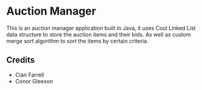 # Auction Manager

This is an auction manager application built in Java, it uses Cool Linked List data structure to store the auction items and their bids. As well as custom merge sort algorithm to sort the items by certain criteria.


## Credits

- Cian Farrell
- Conor Gleeson


